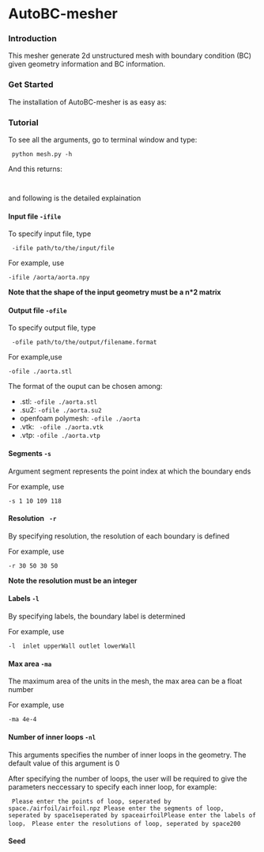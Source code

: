 # AutoBC-mesher
### Introduction

This mesher generate 2d unstructured mesh with boundary condition (BC) given geometry information and BC information.

### Get Started

The installation of AutoBC-mesher is as easy as:





### Tutorial

To see all the arguments, go to terminal window and type:

` python mesh.py -h`

And this returns: 

` `

and following is the detailed explaination

#### Input file `-ifile`

To specify input file, type

` -ifile path/to/the/input/file` 

For example, use

` -ifile /aorta/aorta.npy  `

**Note that the shape of the input geometry must be a n*2 matrix**

#### Output file `-ofile`

To specify output file, type

` -ofile path/to/the/output/filename.format` 

For example,use

` -ofile ./aorta.stl  `

The format of the ouput can be chosen among:

- .stl: ` -ofile ./aorta.stl  `
- .su2: ` -ofile ./aorta.su2  `
- openfoam polymesh: ` -ofile ./aorta  `
- .vtk: ` -ofile ./aorta.vtk`
- .vtp: ` -ofile ./aorta.vtp  `

#### Segments `-s`

Argument segment represents the point index at which the boundary ends

For example, use 

`-s 1 10 109 118 `

#### Resolution ` -r`

By specifying resolution, the resolution of each boundary is defined

For example, use

`-r 30 50 30 50`

**Note the resolution must be an integer**

#### Labels `-l`

By specifying labels, the boundary label is determined

For example, use

`-l  inlet upperWall outlet lowerWall`

#### Max area `-ma`

The maximum area of the units in the mesh, the max area can be a float number

For example, use

`-ma 4e-4`

#### Number of inner loops `-nl`

This arguments specifies the number of inner loops in the geometry. The default value of this argument is 0

After specifying the number of loops, the user will be required to give the parameters neccessary to specify each inner loop, for example:

` Please enter the points of loop, seperated by space./airfoil/airfoil.npz
Please enter the segments of loop, seperated by space1seperated by spaceairfoilPlease enter the labels of loop，
Please enter the resolutions of loop, seperated by space200`

#### Seed

#### 
